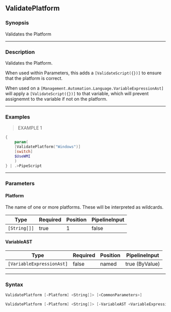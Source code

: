 ValidatePlatform
----------------




### Synopsis
Validates the Platform



---


### Description

Validates the Platform.

When used within Parameters, this adds a ```[ValidateScript({})]``` to ensure that the platform is correct.

When used on a ```[Management.Automation.Language.VariableExpressionAst]``` will apply a 
```[ValidateScript({})]``` to that variable, which will prevent assignemnt to the variable if not on the platform.



---


### Examples
> EXAMPLE 1

```PowerShell
{
    param(
    [ValidatePlatform("Windows")]
    [switch]
    $UseWMI
    )
} | .>PipeScript
```


---


### Parameters
#### **Platform**

The name of one or more platforms.  These will be interpreted as wildcards.






|Type        |Required|Position|PipelineInput|
|------------|--------|--------|-------------|
|`[String[]]`|true    |1       |false        |



#### **VariableAST**




|Type                     |Required|Position|PipelineInput |
|-------------------------|--------|--------|--------------|
|`[VariableExpressionAst]`|false   |named   |true (ByValue)|





---


### Syntax
```PowerShell
ValidatePlatform [-Platform] <String[]> [<CommonParameters>]
```
```PowerShell
ValidatePlatform [-Platform] <String[]> [-VariableAST <VariableExpressionAst>] [<CommonParameters>]
```
